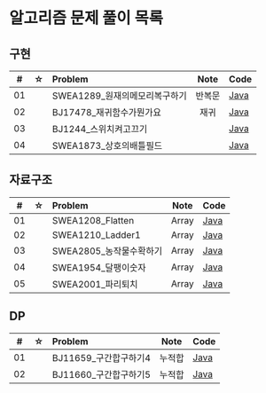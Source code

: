 # 알고리즘 문제 풀이 목록

## 구현

|  #  |  ☆  | Problem                        |  Note  | Code                                                                                                                                                          |
| :-: | :-: | :----------------------------- | :----: | :------------------------------------------------------------------------------------------------------------------------------------------------------------ |
| 01  |     | SWEA1289\_원재의메모리복구하기 | 반복문 | [Java](https://github.com/devjunmo/JavaCodingTest/blob/master/src/CT/SWEA/D3/SWEA_1289.java)                                                                  |
| 02  |     | BJ17478\_재귀함수가뭔가요      |  재귀  | [Java](https://github.com/devjunmo/JavaCodingTest/blob/master/src/CT/BOJ/%EC%9E%AC%EA%B7%80%ED%95%A8%EC%88%98%EA%B0%80%EB%AD%94%EA%B0%80%EC%9A%94_17478.java) |
| 03  |     | BJ1244\_스위치켜고끄기         |        | [Java](https://github.com/devjunmo/JavaCodingTest/blob/master/src/CT/BOJ/%EC%8A%A4%EC%9C%84%EC%B9%98%EC%BC%9C%EA%B3%A0%EB%81%84%EA%B8%B0_1244.java)           |
| 04  |     | SWEA1873\_상호의배틀필드       |        | [Java](https://github.com/devjunmo/JavaCodingTest/blob/master/src/CT/SWEA/D3/SWEA1873_%EC%83%81%ED%98%B8%EC%9D%98%EB%B0%B0%ED%8B%80%ED%95%84%EB%93%9C.java)   |

## 자료구조

|  #  |  ☆  | Problem                  | Note  | Code                                                                                                                                                        |
| :-: | :-: | :----------------------- | :---: | :---------------------------------------------------------------------------------------------------------------------------------------------------------- |
| 01  |     | SWEA1208_Flatten         | Array | [Java](https://github.com/devjunmo/JavaCodingTest/blob/master/src/CT/SWEA/D3/SWEA1208_Flatten.java)                                                         |
| 02  |     | SWEA1210_Ladder1         | Array | [Java](https://github.com/devjunmo/JavaCodingTest/blob/master/src/CT/SWEA/D4/SWEA1210_Ladder1.java)                                                         |
| 03  |     | SWEA2805\_농작물수확하기 | Array | [Java](https://github.com/devjunmo/JavaCodingTest/blob/master/src/CT/SWEA/D3/SWEA2805_%EB%86%8D%EC%9E%91%EB%AC%BC%EC%88%98%ED%99%95%ED%95%98%EA%B8%B0.java) |
| 04  |     | SWEA1954\_달팽이숫자     | Array | [Java](https://github.com/devjunmo/JavaCodingTest/blob/master/src/CT/SWEA/D2/SWEA1954_%EB%8B%AC%ED%8C%BD%EC%9D%B4%EC%88%AB%EC%9E%90.java)                   |
| 05  |     | SWEA2001\_파리퇴치       | Array | [Java](https://github.com/devjunmo/JavaCodingTest/blob/master/src/CT/SWEA/D2/SWEA_2001_%ED%8C%8C%EB%A6%AC%ED%87%B4%EC%B9%98.java)                           |

## DP

|  #  |  ☆  | Problem                |  Note  | Code                                                                                                                                           |
| :-: | :-: | :--------------------- | :----: | :--------------------------------------------------------------------------------------------------------------------------------------------- |
| 01  |     | BJ11659\_구간합구하기4 | 누적합 | [Java](https://github.com/devjunmo/JavaCodingTest/blob/master/src/CT/BOJ/BJ11659_%EA%B5%AC%EA%B0%84%ED%95%A9%EA%B5%AC%ED%95%98%EA%B8%B04.java) |
| 02  |     | BJ11660\_구간합구하기5 | 누적합 | [Java](https://github.com/devjunmo/JavaCodingTest/blob/master/src/CT/BOJ/BJ11660_%EA%B5%AC%EA%B0%84%ED%95%A9%EA%B5%AC%ED%95%98%EA%B8%B05.java) |
